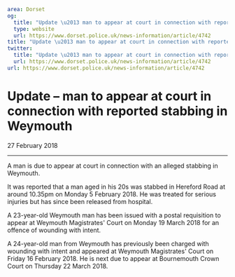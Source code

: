 ```yaml
area: Dorset
og:
  title: "Update \u2013 man to appear at court in connection with reported stabbing in Weymouth"
  type: website
  url: https://www.dorset.police.uk/news-information/article/4742
title: "Update \u2013 man to appear at court in connection with reported stabbing in Weymouth |"
twitter:
  title: "Update \u2013 man to appear at court in connection with reported stabbing in Weymouth"
  url: https://www.dorset.police.uk/news-information/article/4742
url: https://www.dorset.police.uk/news-information/article/4742
```

# Update – man to appear at court in connection with reported stabbing in Weymouth

27 February 2018

* * *

A man is due to appear at court in connection with an alleged stabbing in Weymouth.

It was reported that a man aged in his 20s was stabbed in Hereford Road at around 10.35pm on Monday 5 February 2018. He was treated for serious injuries but has since been released from hospital.

A 23-year-old Weymouth man has been issued with a postal requisition to appear at Weymouth Magistrates' Court on Monday 19 March 2018 for an offence of wounding with intent.

A 24-year-old man from Weymouth has previously been charged with wounding with intent and appeared at Weymouth Magistrates' Court on Friday 16 February 2018. He is next due to appear at Bournemouth Crown Court on Thursday 22 March 2018.
